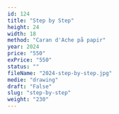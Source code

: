 ```yaml
---
id: 124
title: "Step by Step"
height: 24
width: 18
method: "Caran d'Ache på papir"
year: 2024
price: "550"
exPrice: "550"
status: ""
fileName: "2024-step-by-step.jpg"
medie: "drawing"
draft: "False"
slug: "step-by-step"
weight: "230"
---
```

